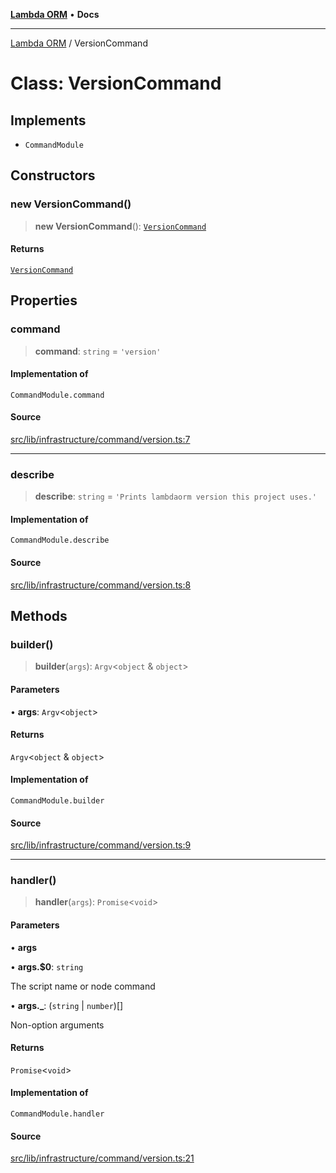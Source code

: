 [**Lambda ORM**](../README.md) • **Docs**

***

[Lambda ORM](../README.md) / VersionCommand

# Class: VersionCommand

## Implements

- `CommandModule`

## Constructors

### new VersionCommand()

> **new VersionCommand**(): [`VersionCommand`](VersionCommand.md)

#### Returns

[`VersionCommand`](VersionCommand.md)

## Properties

### command

> **command**: `string` = `'version'`

#### Implementation of

`CommandModule.command`

#### Source

[src/lib/infrastructure/command/version.ts:7](https://github.com/lambda-orm/lambdaorm-cli/blob/30101ce1a86702ef155744728c8b0f15d7d5e344/src/lib/infrastructure/command/version.ts#L7)

***

### describe

> **describe**: `string` = `'Prints lambdaorm version this project uses.'`

#### Implementation of

`CommandModule.describe`

#### Source

[src/lib/infrastructure/command/version.ts:8](https://github.com/lambda-orm/lambdaorm-cli/blob/30101ce1a86702ef155744728c8b0f15d7d5e344/src/lib/infrastructure/command/version.ts#L8)

## Methods

### builder()

> **builder**(`args`): `Argv`\<`object` & `object`\>

#### Parameters

• **args**: `Argv`\<`object`\>

#### Returns

`Argv`\<`object` & `object`\>

#### Implementation of

`CommandModule.builder`

#### Source

[src/lib/infrastructure/command/version.ts:9](https://github.com/lambda-orm/lambdaorm-cli/blob/30101ce1a86702ef155744728c8b0f15d7d5e344/src/lib/infrastructure/command/version.ts#L9)

***

### handler()

> **handler**(`args`): `Promise`\<`void`\>

#### Parameters

• **args**

• **args.$0**: `string`

The script name or node command

• **args.\_**: (`string` \| `number`)[]

Non-option arguments

#### Returns

`Promise`\<`void`\>

#### Implementation of

`CommandModule.handler`

#### Source

[src/lib/infrastructure/command/version.ts:21](https://github.com/lambda-orm/lambdaorm-cli/blob/30101ce1a86702ef155744728c8b0f15d7d5e344/src/lib/infrastructure/command/version.ts#L21)
